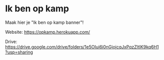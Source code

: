 # Ik ben op kamp
Maak hier je "Ik ben op kamp banner"!

Website: https://opkamp.herokuapp.com/

Drive: https://drive.google.com/drive/folders/1e5OIui6i0nGjojcqJxPqzZltIK9kq6H1?usp=sharing
